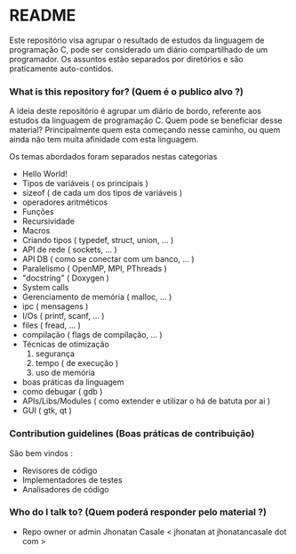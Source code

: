 # README #

Este repositório visa agrupar o resultado de estudos da linguagem de
programação C, pode ser considerado um diário compartilhado de um programador.
Os assuntos estão separados por diretórios e são praticamente auto-contidos.

### What is this repository for? (Quem é o publico alvo ?) ###

A ideia deste repositório é agrupar um diário de bordo, referente aos estudos
da linguagem de programação C. Quem pode se beneficiar desse material?
Principalmente quem esta começando nesse caminho, ou quem ainda não tem muita
afinidade com esta linguagem.

Os temas abordados foram separados nestas categorias

* Hello World!
* Tipos de variáveis ( os principais )
* sizeof ( de cada um dos tipos de variáveis )
* operadores aritméticos
* Funções
* Recursividade
* Macros
* Criando tipos ( typedef, struct, union, ... )
* API de rede ( sockets, ... )
* API DB ( como se conectar com um banco, ... )
* Paralelismo ( OpenMP, MPI, PThreads )
* "docstring" ( Doxygen )
* System calls
* Gerenciamento de memória ( malloc, ... )
* ipc ( mensagens )
* I/Os ( printf, scanf, ... )
* files ( fread, ... )
* compilação ( flags de compilação, ... )
* Técnicas de otimização
    1. segurança
    2. tempo ( de execução )
    3. uso de memória
* boas práticas da linguagem
* como debugar ( gdb )
* APIs/Libs/Modules ( como extender e utilizar o há de batuta por ai )
* GUI ( gtk, qt )

### Contribution guidelines (Boas práticas de contribuição) ###

São bem vindos :

* Revisores de código
* Implementadores de testes
* Analisadores de código

### Who do I talk to? (Quem poderá responder pelo material ?) ###

* Repo owner or admin Jhonatan Casale < jhonatan at jhonatancasale dot com >
